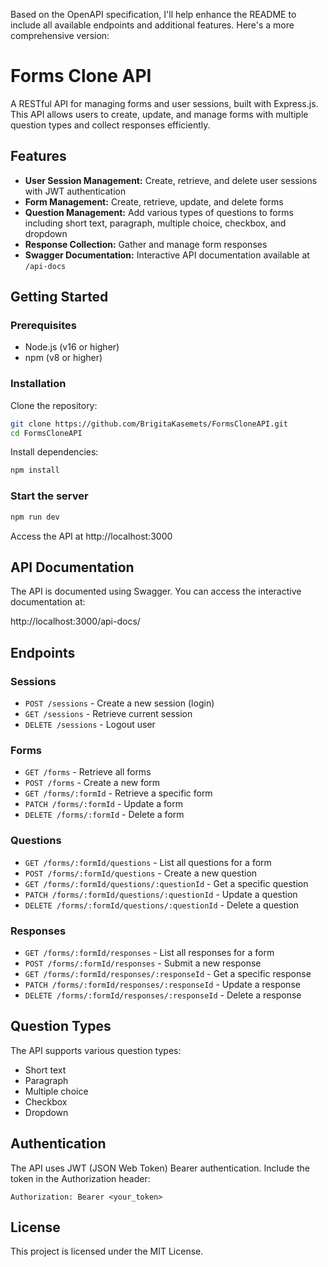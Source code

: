 Based on the OpenAPI specification, I'll help enhance the README to include all available endpoints and additional features. Here's a more comprehensive version:

# Forms Clone API

A RESTful API for managing forms and user sessions, built with Express.js. This API allows users to create, update, and manage forms with multiple question types and collect responses efficiently.

## Features

* **User Session Management:** Create, retrieve, and delete user sessions with JWT authentication
* **Form Management:** Create, retrieve, update, and delete forms
* **Question Management:** Add various types of questions to forms including short text, paragraph, multiple choice, checkbox, and dropdown
* **Response Collection:** Gather and manage form responses
* **Swagger Documentation:** Interactive API documentation available at `/api-docs`

## Getting Started

### Prerequisites

* Node.js (v16 or higher)
* npm (v8 or higher)

### Installation

Clone the repository:

```sh
git clone https://github.com/BrigitaKasemets/FormsCloneAPI.git
cd FormsCloneAPI
```

Install dependencies:

```sh
npm install
```

### Start the server

```sh
npm run dev
```

Access the API at http://localhost:3000

## API Documentation

The API is documented using Swagger. You can access the interactive documentation at:

http://localhost:3000/api-docs/

## Endpoints

### Sessions

* `POST /sessions` - Create a new session (login)
* `GET /sessions` - Retrieve current session
* `DELETE /sessions` - Logout user

### Forms

* `GET /forms` - Retrieve all forms
* `POST /forms` - Create a new form
* `GET /forms/:formId` - Retrieve a specific form
* `PATCH /forms/:formId` - Update a form
* `DELETE /forms/:formId` - Delete a form

### Questions

* `GET /forms/:formId/questions` - List all questions for a form
* `POST /forms/:formId/questions` - Create a new question
* `GET /forms/:formId/questions/:questionId` - Get a specific question
* `PATCH /forms/:formId/questions/:questionId` - Update a question
* `DELETE /forms/:formId/questions/:questionId` - Delete a question

### Responses

* `GET /forms/:formId/responses` - List all responses for a form
* `POST /forms/:formId/responses` - Submit a new response
* `GET /forms/:formId/responses/:responseId` - Get a specific response
* `PATCH /forms/:formId/responses/:responseId` - Update a response
* `DELETE /forms/:formId/responses/:responseId` - Delete a response

## Question Types

The API supports various question types:
- Short text
- Paragraph
- Multiple choice
- Checkbox
- Dropdown

## Authentication

The API uses JWT (JSON Web Token) Bearer authentication. Include the token in the Authorization header:

```
Authorization: Bearer <your_token>
```

## License

This project is licensed under the MIT License.